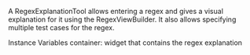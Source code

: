 A RegexExplanationTool allows entering a regex and gives a visual explanation for it using the RegexViewBuilder. It also allows specifying multiple test cases for the regex.

Instance Variables
	container: widget that contains the regex explanation